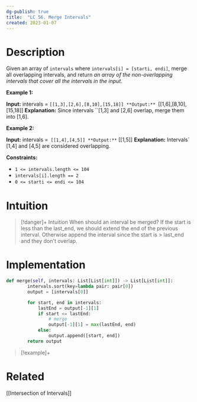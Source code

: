 ```yaml
---
dg-publish: true
title:  "LC 56. Merge Intervals"
created: 2023-01-07
---
```



# Description
Given an array of `intervals` where `intervals[i] = [starti, endi]`, merge all overlapping intervals, and return _an array of the non-overlapping intervals that cover all the intervals in the input_.

**Example 1:**

**Input:** intervals = ``[[1,3],[2,6],[8,10],[15,18]]
**Output:** ``[[1,6],[8,10],[15,18]]
**Explanation:** Since intervals ``[1,3] and [2,6] overlap, merge them into [1,6].

**Example 2:**

**Input:** intervals =`` [[1,4],[4,5]]
**Output:**`` [[1,5]]
**Explanation:** Intervals` [1,4] and [4,5] are considered overlapping.

**Constraints:**

-   `1 <= intervals.length <= 104`
-   `intervals[i].length == 2`
-   `0 <= starti <= endi <= 104`
# Intuition

>[!danger]+ Intuition
>When should an interval be merged? If the start is less than the last_end, we should extend the end of the previous interval. Otherwise append the interval since the start is > last_end and they don't overlap. 



# Implementation
```python
def merge(self, intervals: List[List[int]]) -> List[List[int]]:
        intervals.sort(key=lambda pair: pair[0])
        output = [intervals[0]]

        for start, end in intervals:
            lastEnd = output[-1][1]
            if start <= lastEnd:
                # merge
                output[-1][1] = max(lastEnd, end)
            else:
                output.append([start, end])
        return output
```

>[!example]+ 


# Related
[[Intersection of Intervals]]
